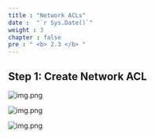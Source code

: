 ```yaml
---
title : "Network ACLs"
date :  "`r Sys.Date()`" 
weight : 3
chapter : false
pre : " <b> 2.3 </b> "
---
```

## Step 1: Create Network ACL

![img.png](/SovicoLab/images/2/2.3/networkACLs1.png)

![img.png](/SovicoLab/images/2/2.3/networkACLs2.png)

![img.png](/SovicoLab/images/2/2.3/networkACLs3.png)
